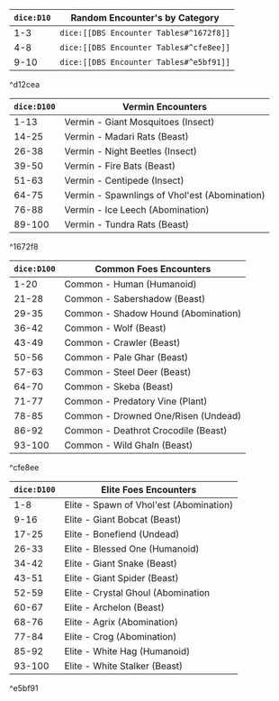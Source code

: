 | `dice:D10`  | Random Encounter's by Category |
| ---- | ------------------ |
| 1-3  |`dice:[[DBS Encounter Tables#^1672f8]]`|
| 4-8  |`dice:[[DBS Encounter Tables#^cfe8ee]]`|
| 9-10 |`dice:[[DBS Encounter Tables#^e5bf91]]`|

^d12cea


| `dice:D100`   | Vermin Encounters                             |
| ------ | --------------------------------------------- |
| 1-13   | Vermin - Giant Mosquitoes (Insect)            |
| 14-25  | Vermin - Madari Rats (Beast)                  |
| 26-38  | Vermin - Night Beetles (Insect)               |
| 39-50  | Vermin - Fire Bats (Beast)                    |
| 51-63  | Vermin - Centipede (Insect)                   |
| 64-75  | Vermin - Spawnlings of Vhol'est (Abomination) |
| 76-88  | Vermin - Ice Leech (Abomination)              |
| 89-100 | Vermin - Tundra Rats (Beast)                  |

^1672f8


| `dice:D100` | Common Foes Encounters              |
| ----------- | ----------------------------------- |
| 1-20        | Common - Human (Humanoid)           |
| 21-28       | Common - Sabershadow (Beast)        |
| 29-35       | Common - Shadow Hound (Abomination) |
| 36-42       | Common - Wolf (Beast)               |
| 43-49       | Common - Crawler (Beast)            |
| 50-56       | Common - Pale Ghar (Beast)          |
| 57-63       | Common - Steel Deer (Beast)         |
| 64-70       | Common - Skeba (Beast)              |
| 71-77       | Common - Predatory Vine (Plant)     |
| 78-85       | Common - Drowned One/Risen (Undead) |
| 86-92       | Common - Deathrot Crocodile (Beast) |
| 93-100      | Common - Wild Ghaln (Beast)         |

^cfe8ee

| `dice:D100` | Elite Foes Encounters                   |
| ----------- | --------------------------------------- |
| 1-8         | Elite - Spawn of Vhol'est (Abomination) |
| 9-16        | Elite - Giant Bobcat (Beast)            |
| 17-25       | Elite - Bonefiend (Undead)              |
| 26-33       | Elite - Blessed One (Humanoid)          |
| 34-42       | Elite - Giant Snake (Beast)             |
| 43-51       | Elite - Giant Spider (Beast)            |
| 52-59       | Elite - Crystal Ghoul (Abomination      |
| 60-67       | Elite - Archelon (Beast)                |
| 68-76       | Elite - Agrix (Abomination)             |
| 77-84       | Elite - Crog (Abomination)              |
| 85-92       | Elite - White Hag (Humanoid)            |
| 93-100      | Elite - White Stalker (Beast)           |

^e5bf91

